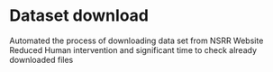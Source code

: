 # Dataset download
 Automated the process of downloading data set from NSRR Website
 Reduced Human intervention and significant time to check already downloaded files
